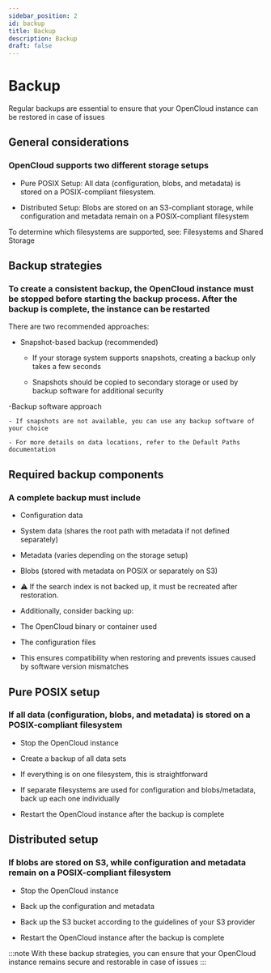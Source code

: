 ```yaml
---
sidebar_position: 2
id: backup
title: Backup
description: Backup
draft: false
---
```


# Backup

Regular backups are essential to ensure that your OpenCloud instance can be restored in case of issues

## General considerations

### OpenCloud supports two different storage setups

- Pure POSIX Setup: All data (configuration, blobs, and metadata) is stored on a POSIX-compliant filesystem.

- Distributed Setup: Blobs are stored on an S3-compliant storage, while configuration and metadata remain on a POSIX-compliant filesystem

To determine which filesystems are supported, see: Filesystems and Shared Storage

## Backup strategies

### To create a consistent backup, the OpenCloud instance must be stopped before starting the backup process. After the backup is complete, the instance can be restarted

There are two recommended approaches:

- Snapshot-based backup (recommended)
  - If your storage system supports snapshots, creating a backup only takes a few seconds

  - Snapshots should be copied to secondary storage or used by backup software for additional security

-Backup software approach

    - If snapshots are not available, you can use any backup software of your choice

    - For more details on data locations, refer to the Default Paths documentation

## Required backup components

### A complete backup must include

- Configuration data

- System data (shares the root path with metadata if not defined separately)

- Metadata (varies depending on the storage setup)

- Blobs (stored with metadata on POSIX or separately on S3)

- ⚠️ If the search index is not backed up, it must be recreated after restoration.

- Additionally, consider backing up:

- The OpenCloud binary or container used

- The configuration files

- This ensures compatibility when restoring and prevents issues caused by software version mismatches

## Pure POSIX setup

### If all data (configuration, blobs, and metadata) is stored on a POSIX-compliant filesystem

- Stop the OpenCloud instance

- Create a backup of all data sets

- If everything is on one filesystem, this is straightforward

- If separate filesystems are used for configuration and blobs/metadata, back up each one individually

- Restart the OpenCloud instance after the backup is complete

## Distributed setup

### If blobs are stored on S3, while configuration and metadata remain on a POSIX-compliant filesystem

- Stop the OpenCloud instance

- Back up the configuration and metadata

- Back up the S3 bucket according to the guidelines of your S3 provider

- Restart the OpenCloud instance after the backup is complete

:::note
With these backup strategies, you can ensure that your OpenCloud instance remains secure and restorable in case of issues
:::
